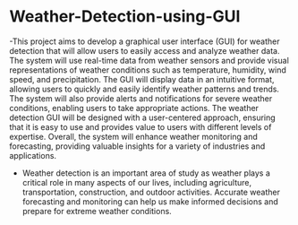 # Weather-Detection-using-GUI
-This project aims to develop a graphical user interface (GUI) for weather detection that
will allow users to easily access and analyze weather data. The system will use real-time
data from weather sensors and provide visual representations of weather conditions such
as temperature, humidity, wind speed, and precipitation. The GUI will display data in an
intuitive format, allowing users to quickly and easily identify weather patterns and trends.
The system will also provide alerts and notifications for severe weather conditions,
enabling users to take appropriate actions. The weather detection GUI will be designed
with a user-centered approach, ensuring that it is easy to use and provides value to users
with different levels of expertise. Overall, the system will enhance weather monitoring
and forecasting, providing valuable insights for a variety of industries and applications.


- Weather detection is an important area of study as weather plays a critical role in many
aspects of our lives, including agriculture, transportation, construction, and outdoor
activities. Accurate weather forecasting and monitoring can help us make informed
decisions and prepare for extreme weather conditions.
